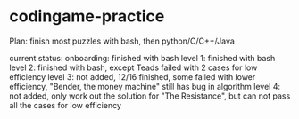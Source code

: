 # codingame-practice

Plan:
finish most puzzles with bash, then python/C/C++/Java

current status:
onboarding: finished with bash
level 1: finished with bash
level 2: finished with bash, except Teads failed with 2 cases for low efficiency
level 3: not added, 12/16 finished, some failed with lower efficiency, "Bender, the money machine" still has bug in algorithm
level 4: not added, only work out the solution for "The Resistance", but can not pass all the cases for low efficiency
